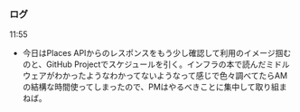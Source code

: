 ### ログ
11:55  
- 今日はPlaces APIからのレスポンスをもう少し確認して利用のイメージ掴むのと、GitHub Projectでスケジュールを引く。インフラの本で読んだミドルウェアがわかったようなわかってないようなって感じで色々調べてたらAMの結構な時間使ってしまったので、PMはやるべきことに集中して取り組まねば。  

